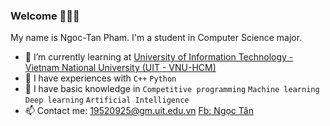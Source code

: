 ### Welcome 👋👋👋

My name is Ngoc-Tan Pham. I'm a student in Computer Science major.   
- 🌱 I’m currently learning at [University of Information Technology - Vietnam National University (UIT - VNU-HCM)](https://en.uit.edu.vn/overview-vnuhcm-university-information-technology)   
- 🌱 I have experiences with `C++` `Python`    
- 🌱 I have basic knowledge in `Competitive programming` `Machine learning` `Deep learning` `Artificial Intelligence`    
- 📫 Contact me: [19520925@gm.uit.edu.vn](mailto:19520925@gm.uit.edu.vn) [Fb: Ngọc Tân](https://www.facebook.com/ngc.tnnnn)

